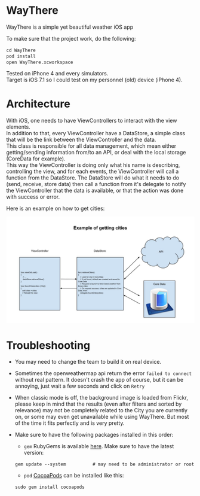 # WayThere
WayThere is a simple yet beautiful weather iOS app

To make sure that the project work, do the following:

```shell
cd WayThere
pod install
open WayThere.xcworkspace
```

Tested on iPhone 4 and every simulators.  
Target is iOS 7.1 so I could test on my personnel (old) device (iPhone 4).

Architecture
==========

With iOS, one needs to have ViewControllers to interact with the view elements.  
In addition to that, every ViewController have a DataStore, a simple class that will be the link between the ViewController and the data.  
This class is responsible for all data management, which mean either getting/sending information from/to an API, or deal with the local storage (CoreData for example).  
This way the ViewController is doing only what his name is describing, controlling the view, and for each events, the ViewController will call a function from the DataStore.
The DataStore will do what it needs to do (send, receive, store data) then call a function from it's delegate to notify the ViewController that the data is available, or that the action was done with success or error.  

Here is an example on how to get cities:

![Example get](images/archi_get.jpg)

Troubleshooting
==========

- You may need to change the team to build it on real device.
- Sometimes the openweathermap api return the error `failed to connect` without real pattern. It doesn't crash the app of course, but it can be annoying, just wait a few seconds and click on `Retry`
- When classic mode is off, the background image is loaded from Flickr, please keep in mind that the results (even after filters and sorted by relevance) may not be completely related to the City you are currently on, or some may even get unavailable while using WayThere. But most of the time it fits perfectly and is very pretty.

- Make sure to have the following packages installed in this order:

    * `gem` RubyGems is available [here](https://rubygems.org/pages/download). Make sure to have the latest version:
    ```shell
    gem update --system          # may need to be administrator or root
    ```
    * `pod` [CocoaPods](https://cocoapods.org/) can be installed like this:
    ```shell
    sudo gem install cocoapods
    ```
